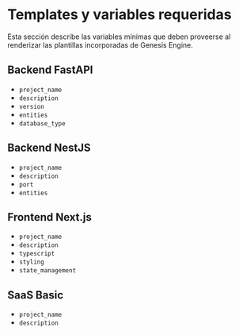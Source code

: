 # Templates y variables requeridas

Esta sección describe las variables mínimas que deben proveerse al renderizar las plantillas incorporadas de Genesis Engine.

## Backend FastAPI
- `project_name`
- `description`
- `version`
- `entities`
- `database_type`

## Backend NestJS
- `project_name`
- `description`
- `port`
- `entities`

## Frontend Next.js
- `project_name`
- `description`
- `typescript`
- `styling`
- `state_management`

## SaaS Basic
- `project_name`
- `description`

